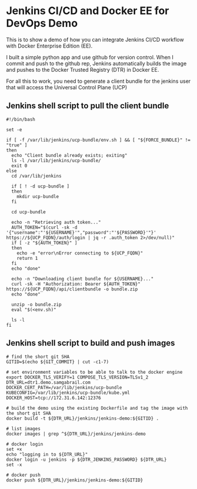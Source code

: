 # Jenkins CI/CD and Docker EE for DevOps Demo
This is to show a demo of how you can integrate Jenkins CI/CD workflow with Docker Enterprise Edition (EE).

I built a simple python app and use github for version control. When I commit and push to the github rep, Jenkins automatically builds the image and pushes to the Docker Trusted Registry (DTR) in Docker EE.

For all this to work, you need to generate a client bundle for the jenkins user that will access the Universal Control Plane (UCP) 

## Jenkins shell script to pull the client bundle

```
#!/bin/bash

set -e

if [ -f /var/lib/jenkins/ucp-bundle/env.sh ] && [ "${FORCE_BUNDLE}" != "true" ]
then
  echo "Client bundle already exists; exiting"
  ls -l /var/lib/jenkins/ucp-bundle/
  exit 0
else
  cd /var/lib/jenkins

  if [ ! -d ucp-bundle ]
  then
    mkdir ucp-bundle
  fi

  cd ucp-bundle

  echo -n "Retrieving auth token..."
  AUTH_TOKEN="$(curl -sk -d '{"username":"'${USERNAME}'","password":"'${PASSWORD}'"}' https://${UCP_FQDN}/auth/login | jq -r .auth_token 2>/dev/null)"
  if [ -z "${AUTH_TOKEN}" ]
  then
    echo -e "error\nError connecting to ${UCP_FQDN}"
    return 1
  fi
  echo "done"

  echo -n "Downloading client bundle for ${USERNAME}..."
  curl -sk -H "Authorization: Bearer ${AUTH_TOKEN}" https://${UCP_FQDN}/api/clientbundle -o bundle.zip
  echo "done"

  unzip -o bundle.zip
  eval "$(<env.sh)"

  ls -l
fi
```


## Jenkins shell script to build and push images
```
# find the short git SHA
GITID=$(echo ${GIT_COMMIT} | cut -c1-7)

# set environment variables to be able to talk to the docker engine
export DOCKER_TLS_VERIFY=1 COMPOSE_TLS_VERSION=TLSv1_2 DTR_URL=dtr1.demo.samgabrail.com DOCKER_CERT_PATH=/var/lib/jenkins/ucp-bundle KUBECONFIG=/var/lib/jenkins/ucp-bundle/kube.yml DOCKER_HOST=tcp://172.31.6.142:12376

# build the demo using the existing Dockerfile and tag the image with the short git SHA
docker build -t ${DTR_URL}/jenkins/jenkins-demo:${GITID} .

# list images
docker images | grep ^${DTR_URL}/jenkins/jenkins-demo

# docker login
set +x
echo "logging in to ${DTR_URL}"
docker login -u jenkins -p ${DTR_JENKINS_PASSWORD} ${DTR_URL}
set -x

# docker push
docker push ${DTR_URL}/jenkins/jenkins-demo:${GITID}
```


